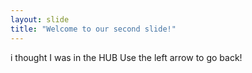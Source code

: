 ```yaml
---
layout: slide
title: "Welcome to our second slide!"
---
```

i thought I was in the HUB
Use the left arrow to go back!
